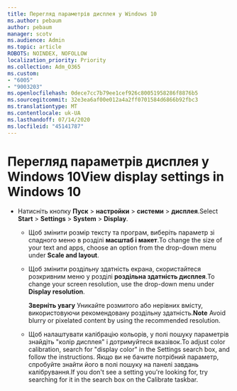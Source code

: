 ```yaml
---
title: Перегляд параметрів дисплея у Windows 10
ms.author: pebaum
author: pebaum
manager: scotv
ms.audience: Admin
ms.topic: article
ROBOTS: NOINDEX, NOFOLLOW
localization_priority: Priority
ms.collection: Adm_O365
ms.custom:
- "6005"
- "9003203"
ms.openlocfilehash: 0dece7cc7b79ee1cef926c80051958286f8876b5
ms.sourcegitcommit: 32e3ea6af00e012a4a2ff0701584d6866b92fbc3
ms.translationtype: MT
ms.contentlocale: uk-UA
ms.lasthandoff: 07/14/2020
ms.locfileid: "45141787"
---
```

# <a name="view-display-settings-in-windows-10"></a><span data-ttu-id="b36fd-102">Перегляд параметрів дисплея у Windows 10</span><span class="sxs-lookup"><span data-stu-id="b36fd-102">View display settings in Windows 10</span></span>

- <span data-ttu-id="b36fd-103">Натисніть кнопку **Пуск**   >  **настройки**   >  **системи**  >  **дисплея**.</span><span class="sxs-lookup"><span data-stu-id="b36fd-103">Select **Start**  > **Settings**  > **System** > **Display**.</span></span>
    -  <span data-ttu-id="b36fd-104">Щоб змінити розмір тексту та програм, виберіть параметр зі спадного меню в розділі **масштаб і макет**.</span><span class="sxs-lookup"><span data-stu-id="b36fd-104">To change the size of your text and apps, choose an option from the drop-down menu under  **Scale and layout**.</span></span>
    - <span data-ttu-id="b36fd-105">Щоб змінити роздільну здатність екрана, скористайтеся розкривним меню у розділі **роздільна здатність дисплея**.</span><span class="sxs-lookup"><span data-stu-id="b36fd-105">To change your screen resolution, use the drop-down menu under **Display resolution**.</span></span>
     
      <span data-ttu-id="b36fd-106">**Зверніть увагу** Уникайте розмитого або нерівних вмісту, використовуючи рекомендовану роздільну здатність.</span><span class="sxs-lookup"><span data-stu-id="b36fd-106">**Note** Avoid blurry or pixelated content by using the recommended resolution.</span></span>
    - <span data-ttu-id="b36fd-107">Щоб налаштувати калібрацію кольорів, у полі пошуку параметрів знайдіть "колір дисплея" і дотримуйтеся вказівок.</span><span class="sxs-lookup"><span data-stu-id="b36fd-107">To adjust color calibration, search for "display color" in the Settings search box, and follow the instructions.</span></span> <span data-ttu-id="b36fd-108">Якщо ви не бачите потрібний параметр, спробуйте знайти його в полі пошуку на панелі завдань калібрування.</span><span class="sxs-lookup"><span data-stu-id="b36fd-108">If you don't see a setting you're looking for, try searching for it in the search box on the Calibrate taskbar.</span></span>